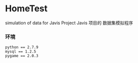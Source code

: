 # HomeTest
simulation of data for Javis Project 
Javis 项目的 数据集模拟程序
### 环境

```
python == 2.7.9 
mysql == 1.2.5 
pygame == 2.0.3
```
